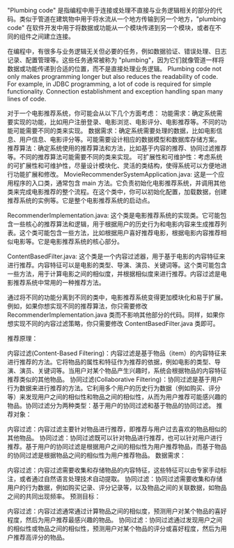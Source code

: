 
"Plumbing code" 是指编程中用于连接或处理不直接与业务逻辑相关的部分的代码。类似于管道在建筑物中用于将水流从一个地方传输到另一个地方，"plumbing code" 在软件开发中用于将数据或功能从一个模块传递到另一个模块，或者在不同的组件之间建立连接。

在编程中，有很多与业务逻辑无关但必要的任务，例如数据验证、错误处理、日志记录、配置管理等。这些任务通常被称为 "plumbing"，因为它们就像管道一样将数据或功能传递到合适的位置，而不是直接处理业务逻辑。
Plumbing code not only makes programming longer but also reduces the readability of code. For example, in JDBC programming, a lot of code is required for simple functionality. Connection establishment and exception handling span many lines of code.

对于一个电影推荐系统，你可能会从以下几个方面考虑：
功能需求：确定系统需要实现的功能，比如用户注册登录、电影浏览、电影评分、电影推荐等。不同的功能可能需要不同的类来实现。
数据需求：确定系统需要处理的数据，比如电影信息、用户信息、电影评分等。可能需要设计相应的数据模型和数据库存储方案。
推荐算法：确定系统使用的推荐算法和方法，比如基于内容的推荐、协同过滤推荐等。不同的推荐算法可能需要不同的类来实现。
可扩展性和可维护性：考虑系统的可扩展性和可维护性，尽量设计模块化、灵活的类结构，使得系统可以方便地进行功能扩展和修改。
MovieRecommenderSystemApplication.java: 这是一个应用程序的入口类，通常包含 main 方法。它负责初始化电影推荐系统，并调用其他类来完成电影推荐的整个流程。在这个类中，你可以初始化配置，加载数据，创建推荐系统的实例等。它是整个电影推荐系统的启动点。

RecommenderImplementation.java: 这个类是电影推荐系统的实现类。它可能包含一些核心的推荐算法和逻辑，用于根据用户的历史行为和电影内容来生成推荐列表。这个类可能包含一些方法，比如根据用户喜好推荐电影，根据电影内容推荐相似电影等。它是电影推荐系统的核心部分。

ContentBasedFilter.java: 这个类是一个内容过滤器，用于基于电影的内容特征来进行推荐。内容特征可以是电影的类型、导演、演员、关键词等。这个类可能包含一些方法，用于计算电影之间的相似度，并根据相似度来进行推荐。内容过滤是电影推荐系统中常用的一种推荐方法。

通过将不同的功能分离到不同的类中，电影推荐系统变得更加模块化和易于扩展。例如，如果你想实现不同的推荐算法，你只需要修改 RecommenderImplementation.java 类而不影响其他部分的代码。同样，如果你想实现不同的内容过滤策略，你只需要修改 ContentBasedFilter.java 类即可。

推荐原理：

内容过滤(Content-Based Filtering)：内容过滤是基于物品（item）的内容特征来进行推荐的方法。它将物品的属性和特征作为推荐的依据，例如电影的类型、导演、演员、关键词等。当用户对某个物品产生兴趣时，系统会根据物品的内容特征推荐类似的其他物品。
协同过滤(Collaborative Filtering)：协同过滤是基于用户行为数据来进行推荐的方法。它利用多个用户的历史行为数据（例如购买、评分等）来发现用户之间的相似性和物品之间的相似性，从而为用户推荐可能感兴趣的物品。协同过滤分为两种类型：基于用户的协同过滤和基于物品的协同过滤。
推荐对象：

内容过滤：内容过滤主要针对物品进行推荐，即推荐与用户过去喜欢的物品相似的其他物品。
协同过滤：协同过滤既可以针对物品进行推荐，也可以针对用户进行推荐。基于用户的协同过滤是根据用户之间的相似性为用户推荐物品，而基于物品的协同过滤是根据物品之间的相似性为用户推荐物品。
数据需求：

内容过滤：内容过滤需要收集和存储物品的内容特征，这些特征可以由专家手动标注，或者通过自然语言处理技术自动提取。
协同过滤：协同过滤需要收集和存储用户的行为数据，例如购买记录、评分记录等，以及物品之间的关联数据，如物品之间的共同出现频率。
预测目标：

内容过滤：内容过滤通常通过计算物品之间的相似度，预测用户对某个物品的喜好程度，然后为用户推荐最感兴趣的物品。
协同过滤：协同过滤通过发现用户之间的相似性或物品之间的相似性，预测用户对某个物品的评分或喜好程度，然后为用户推荐高评分的物品。

